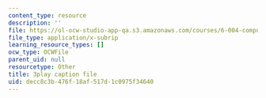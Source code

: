 ```yaml
---
content_type: resource
description: ''
file: https://ol-ocw-studio-app-qa.s3.amazonaws.com/courses/6-004-computation-structures-spring-2017/decc8c3b476f18af517d1c0975f34640_M-ZgVhzvh24.srt
file_type: application/x-subrip
learning_resource_types: []
ocw_type: OCWFile
parent_uid: null
resourcetype: Other
title: 3play caption file
uid: decc8c3b-476f-18af-517d-1c0975f34640
---
```

